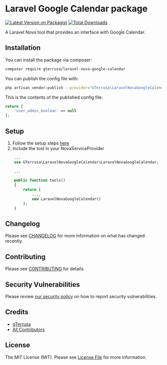 # Laravel Google Calendar package

[![Latest Version on Packagist](https://img.shields.io/packagist/v/gterrusa/laravel-nova-google-calendar.svg?style=flat-square)](https://packagist.org/packages/gterrusa/laravel-nova-google-calendar)
[![Total Downloads](https://img.shields.io/packagist/dt/gterrusa/laravel-nova-google-calendar.svg?style=flat-square)](https://packagist.org/packages/gterrusa/laravel-nova-google-calendar)

A Laravel Nova tool that provides an interface with Google Calendar.

## Installation

You can install the package via composer:

```bash
composer require gterrusa/laravel-nova-google-calendar
```

You can publish the config file with:
```bash
php artisan vendor:publish --provider="GTerrusa\LaravelNovaGoogleCalendar\ToolServiceProvider"
```

This is the contents of the published config file:

```php
return [
    'user_admin_boolean' => null
];

```

## Setup

1. Follow the setup steps [here](https://github.com/gTerrusa/laravel-google-calendar)
2. Include the tool in your NovaServiceProvider
```php
    ...
    use GTerrusa\LaravelNovaGoogleCalendar\LaravelNovaGoogleCalendar;
    
    ...

    public function tools()
    {
        return [
            ...,
            new LaravelNovaGoogleCalendar()
        ];
    }

```

## Changelog

Please see [CHANGELOG](CHANGELOG.md) for more information on what has changed recently.

## Contributing

Please see [CONTRIBUTING](.github/CONTRIBUTING.md) for details.

## Security Vulnerabilities

Please review [our security policy](../../security/policy) on how to report security vulnerabilities.

## Credits

- [gTerrusa](https://github.com/gTerrusa)
- [All Contributors](../../contributors)

## License

The MIT License (MIT). Please see [License File](LICENSE.md) for more information.
